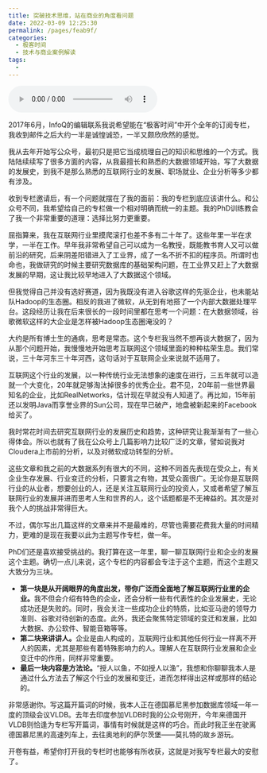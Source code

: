 ```yaml
---
title: 突破技术思维，站在商业的角度看问题
date: 2022-03-09 12:25:30
permalink: /pages/feab9f/
categories:
  - 极客时间
  - 技术与商业案例解读
tags:
  - 
---
```

<audio title="开篇词.突破技术思维，站在商业的角度看问题" src="https://static001.geekbang.org/resource/audio/4a/56/4ada100aa6f04f14e1146bef2e421456.mp3" controls="controls"></audio> 
<p>2017年6月，InfoQ的编辑联系我说希望能在“极客时间”中开个全年的订阅专栏，我收到邮件之后大约一半是诚惶诚恐，一半又颇欣欣然的感觉。</p>
<p>我从去年开始写公众号，最初只是把它当成梳理自己的知识和思维的一个方式。我陆陆续续写了很多方面的内容，从我最擅长和熟悉的大数据领域开始，写了大数据的发展史，到我不是那么熟悉的互联网行业的发展、职场就业、企业分析等多少都有涉及。</p>
<p>收到专栏邀请后，有一个问题就摆在了我的面前：我的专栏到底应该讲什么。和公众号不同，我希望给自己的专栏做一个相对明确而统一的主题。我的PhD训练教会了我一个非常重要的道理：选择比努力更重要。</p>
<p>屈指算来，我在互联网行业里摸爬滚打也差不多有二十年了。这些年里一半在求学，一半在工作。早年我非常希望自己可以成为一名教授，既能教书育人又可以做前沿的研究，后来阴差阳错进入了工业界，成了一名不折不扣的程序员。所谓时也命也，我做研究的时候主要研究数据库的基础架构问题，在工业界又赶上了大数据发展的早期，这让我比较早地进入了大数据这个领域。</p>
<p>但我觉得自己并没有选好赛道，因为我既没有进入谷歌这样的先驱企业，也未能站队Hadoop的生态圈。相反的我进了微软，从无到有地搭了一个内部大数据处理平台。这段经历让我在后来很长的一段时间里都在思考一个问题：在大数据领域，谷歌微软这样的大企业是怎样被Hadoop生态圈淹没的？</p>
<p>大约是所有博士生的通病，思考是常态。这个专栏我当然不想再谈大数据了，因为从那个问题开始，我慢慢地开始思考互联网这个领域里面的种种枯荣生息。我们常说，三十年河东三十年河西，这句话对于互联网企业来说就不适用了。</p>
<p>互联网这个行业的发展，以一种传统行业无法想象的速度在进行，三五年就可以造就一个大变化，20年就足够淘汰掉很多的优秀企业。君不见，20年前一些世界最知名的企业，比如RealNetworks，估计现在早就没有人知道了。再比如，15年前还以发明Java而享誉业界的Sun公司，现在早已破产，地盘被新起来的Facebook给买了。</p>
<p>我时常花时间去研究互联网行业的发展历史和趋势，这种研究让我渐渐有了一些心得体会。所以也就有了我在公众号上几篇影响力比较广泛的文章，譬如说我对Cloudera上市前的分析，以及对微软成功转型的分析。</p>
<p>这些文章和我之前的大数据系列有很大的不同，这种不同首先表现在受众上，有关企业生存发展、行业变迁的分析，只要言之有物，其受众面很广。无论你是互联网行业的从业者，想要创业的人，还是关注互联网行业的投资人，又或者希望了解互联网行业的发展并进而思考人生和世界的人，这个话题都是不无裨益的。其次是对我个人的挑战非常得巨大。</p>
<p>不过，偶尔写出几篇这样的文章来并不是最难的，尽管也需要花费我大量的时间精力，更难的是现在我要以此为主题写作专栏，做一年。</p>
<p>PhD们还是喜欢接受挑战的。我打算在这一年里，聊一聊互联网行业和企业的发展这个主题。确切一点儿来说，这个专栏的内容都会专注于这个主题，而这个主题又大致分为三块。</p>
<ul>
<li><strong>第一块是从开阔眼界的角度出发，带你广泛而全面地了解互联网行业里的企业。</strong>我不但会介绍有特色的企业，还会分析一些有代表性的企业发展史，无论成功还是失败的。同时，我会关注一些成功企业的特质，比如亚马逊的领导力准则、谷歌对待创新的态度。此外，我还会聚焦特定领域的变迁和发展，比如大数据、办公软件、智能音箱等等。</li>
<li><strong>第二块来讲讲人。</strong>企业是由人构成的，互联网行业和其他任何行业一样离不开人的因素，尤其是那些有着特殊影响力的人。理解人在互联网行业发展和企业变迁中的作用，同样非常重要。</li>
<li><strong>最后一块内容是方法论。</strong>“授人以鱼，不如授人以渔”，我想和你聊聊我本人是通过什么方法去了解这个行业的发展和变迁，进而怎样得出这样或那样的结论的。</li>
</ul>
<p>非常感谢你。写这篇开篇词的时候，我本人正在德国慕尼黑参加数据库领域一年一度的顶级会议VLDB。去年去印度参加VLDB时我的公众号刚开，今年来德国开VLDB则恰逢为专栏写开篇词，事情有时候就是这样的巧合。而此时我正坐在驶离德国慕尼黑的高速列车上，去往奥地利的萨尔茨堡——莫扎特的故乡游玩。</p>
<p>开卷有益，希望你打开我的专栏时也能够有所收获，这就是对我写专栏最大的安慰了。</p>
<p></p>
<!-- [[[read_end]]] -->
